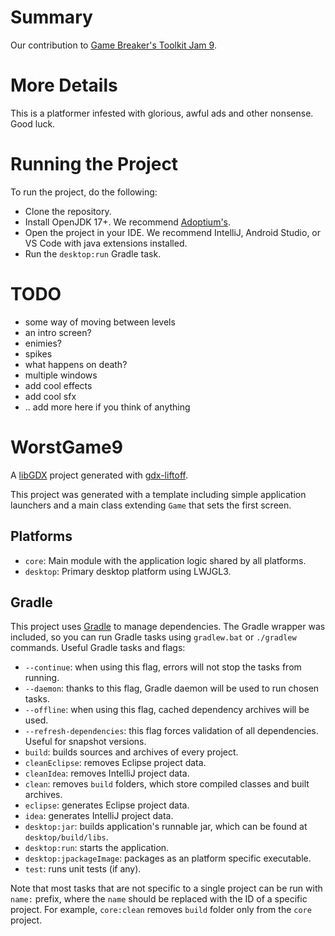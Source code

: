 # Summary

Our contribution to [Game Breaker's Toolkit Jam 9](https://itch.io/jam/game-breakers-toolkit-jam-9).

# More Details

This is a platformer infested with glorious, awful ads and other nonsense. Good luck.

# Running the Project
To run the project, do the following:
* Clone the repository.
* Install OpenJDK 17+. We recommend [Adoptium's](https://adoptium.net/temurin/releases/?version=18).
* Open the project in your IDE. We recommend IntelliJ, Android Studio, or VS Code with java extensions installed.
* Run the `desktop:run` Gradle task.

# TODO
* some way of moving between levels
* an intro screen?
* enimies?
* spikes
* what happens on death?
* multiple windows
* add cool effects
* add cool sfx
* .. add more here if you think of anything

# WorstGame9

A [libGDX](https://libgdx.com/) project generated with [gdx-liftoff](https://github.com/tommyettinger/gdx-liftoff).

This project was generated with a template including simple application launchers and a main class extending `Game` that sets the first screen.

## Platforms

- `core`: Main module with the application logic shared by all platforms.
- `desktop`: Primary desktop platform using LWJGL3.

## Gradle

This project uses [Gradle](http://gradle.org/) to manage dependencies.
The Gradle wrapper was included, so you can run Gradle tasks using `gradlew.bat` or `./gradlew` commands.
Useful Gradle tasks and flags:

- `--continue`: when using this flag, errors will not stop the tasks from running.
- `--daemon`: thanks to this flag, Gradle daemon will be used to run chosen tasks.
- `--offline`: when using this flag, cached dependency archives will be used.
- `--refresh-dependencies`: this flag forces validation of all dependencies. Useful for snapshot versions.
- `build`: builds sources and archives of every project.
- `cleanEclipse`: removes Eclipse project data.
- `cleanIdea`: removes IntelliJ project data.
- `clean`: removes `build` folders, which store compiled classes and built archives.
- `eclipse`: generates Eclipse project data.
- `idea`: generates IntelliJ project data.
- `desktop:jar`: builds application's runnable jar, which can be found at `desktop/build/libs`.
- `desktop:run`: starts the application.
- `desktop:jpackageImage`: packages as an platform specific executable.
- `test`: runs unit tests (if any).

Note that most tasks that are not specific to a single project can be run with `name:` prefix, where the `name` should be replaced with the ID of a specific project.
For example, `core:clean` removes `build` folder only from the `core` project.
